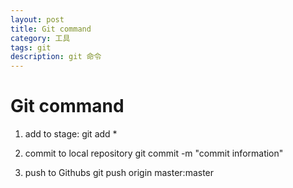 ```yaml
---
layout: post
title: Git command
category: 工具
tags: git
description: git 命令
---
```


# Git command
1. add to stage: 
    git add * 

2. commit to local repository
git commit -m "commit information"

3. push to Githubs
git push origin master:master
